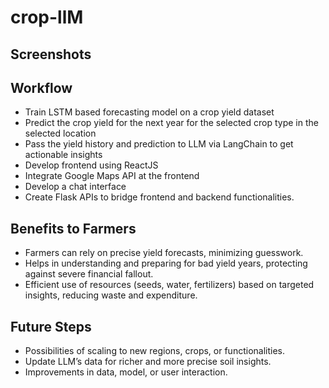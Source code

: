 # crop-llM

## Screenshots

## Workflow
- Train LSTM based forecasting model on a crop yield dataset
- Predict the crop yield for the next year for the selected crop type in the selected location
- Pass the yield history and prediction to LLM via LangChain to get actionable insights
- Develop frontend using ReactJS
- Integrate Google Maps API at the frontend
- Develop a chat interface
- Create Flask APIs to bridge frontend and backend functionalities.

## Benefits to Farmers
- Farmers can rely on precise yield forecasts, minimizing guesswork.
- Helps in understanding and preparing for bad yield years, protecting against severe financial fallout.
- Efficient use of resources (seeds, water, fertilizers) based on targeted insights, reducing waste and expenditure.

## Future Steps
- Possibilities of scaling to new regions, crops, or functionalities.
- Update LLM’s data for richer and more precise soil insights.
- Improvements in data, model, or user interaction.
